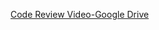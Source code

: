 [Code Review Video-Google Drive](https://drive.google.com/file/d/1QHJKxVI9fVc4Pi_W1LoNva_lTuszEDca/view?usp=sharing)
